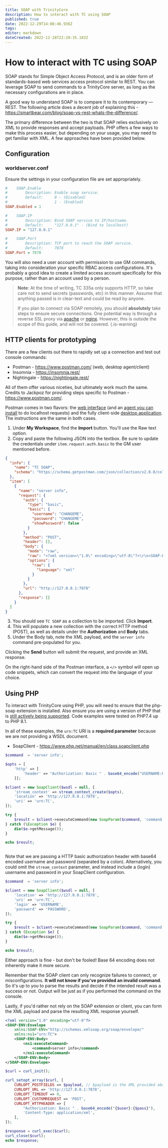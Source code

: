 ```yaml
---
title: SOAP with TrinityCore
description: How to interact with TC using SOAP 
published: true
date: 2022-12-29T14:08:46.936Z
tags: 
editor: markdown
dateCreated: 2022-12-28T22:20:35.183Z
---
```


# How to interact with TC using SOAP 
SOAP stands for Simple Object Access Protocol, and is an older form of standards-based web services access protocol similar to REST. You can leverage SOAP to send commands to a TrinityCore server, as long as the necessary configurations are in place.

A good way to understand SOAP is to compare it to its contemporary &mdash; REST. The following article does a decent job of explaining this - https://smartbear.com/blog/soap-vs-rest-whats-the-difference/. 

The primary difference between the two is that SOAP relies exclusively on XML to provide responses and accept payloads. PHP offers a few ways to make this process easier, but depending on your usage, you may need to get familiar with XML. A few approaches have been provided below.


## Configuration

### worldserver.conf

Ensure the settings in your configuration file are set appropriately. 

```ini
#    SOAP.Enable
#        Description: Enable soap service.
#        Default:     0 - (Disabled)
#                     1 - (Enabled)
SOAP.Enabled = 1

#    SOAP.IP
#        Description: Bind SOAP service to IP/hostname.
#        Default:     "127.0.0.1" - (Bind to localhost)
SOAP.IP = "127.0.0.1"

#    SOAP.Port
#        Description: TCP port to reach the SOAP service.
#        Default:     7878
SOAP.Port = 7878
```

You will also need a user account with permission to use GM commands, taking into consideration your specific RBAC access configurations. It's probably a good idea to create a limited access account specifically for this purpose, rather than an account used by a person.

> **Note**: At the time of writing, TC 335a only supports HTTP, so take care not to send secrets (passwords, etc) in this manner. Assume that anything passed is in clear-text and could be read by anyone. 
> 
> If you plan to connect via SOAP remotely, you should **absolutely** take steps to ensure secure connections. One potential way is through a reverse SSL proxy via [apache](https://www.cherryservers.com/blog/how-to-install-and-configure-apache-reverse-proxy-server-with-ssl-encryption) or [nginx](https://blog.ssdnodes.com/blog/how-to-use-nginx-as-a-reverse-proxy-with-ssl-tutorial/). However, this is outside the scope of this guide, and will not be covered.
{.is-warning}




## HTTP clients for prototyping

There are a few clients out there to rapidly set up a connection and test out console commands:

- Postman - https://www.postman.com/ (web, desktop agent/client)
- Insomnia - https://insomnia.rest/
- Nightingale - https://nightingale.rest/

All of them offer various niceties, but ultimately work much the same. Credits to Jackpoz for providing steps specific to Postman - https://www.postman.com/.

Postman comes in two flavors: the [web interface](https://web.postman.co/) (and an [agent you can install](https://www.postman.com/downloads/postman-agent/) to do localhost requests) and the fully client-side [desktop application](https://www.postman.com/downloads/). The instructions are the same in both cases.

1. Under **My Workspace**, find the **Import** button. You'll use the Raw text option.
2. Copy and paste the following JSON into the textbox. Be sure to update the credentials under `item.request.auth.basic` to the GM user mentioned before.

```json
{
  "info": {
    "name": "TC SOAP",
    "schema": "https://schema.getpostman.com/json/collection/v2.0.0/collection.json"
  },
  "item": [
    {
      "name": "server info",
      "request": {
        "auth": {
          "type": "basic",
          "basic": {
            "username": "CHANGEME",
            "password": "CHANGEME",
            "showPassword": false
          }
        },
        "method": "POST",
        "header": [],
        "body": {
          "mode": "raw",
          "raw": "<?xml version=\"1.0\" encoding=\"utf-8\"?>\r\n<SOAP-ENV:Envelope xmlns:SOAP-ENV=\"http://schemas.xmlsoap.org/soap/envelope/\" xmlns:ns1=\"urn:TC\">\r\n<SOAP-ENV:Body>\r\n<ns1:executeCommand>\r\n<command>server info</command>\r\n</ns1:executeCommand>\r\n</SOAP-ENV:Body>\r\n</SOAP-ENV:Envelope>",
          "options": {
            "raw": {
              "language": "xml"
            }
          }
        },
        "url": "http://127.0.0.1:7878"
      },
      "response": []
    }
  ]
}
```

3. You should see `TC SOAP` as a collection to be imported. Click **Import**.
4. This will populate a new collection with the correct HTTP method (POST), as well as details under the **Authorization** and **Body** tabs. 
5. Under the Body tab, note the XML payload, and the `server info` command pre-populated for you.

Clicking the **Send** button will submit the request, and provide an XML response.

On the right-hand side of the Postman interface, a `</>` symbol will open up code snippets, which can convert the request into the language of your choice. 


## Using PHP 

To interact with TrinityCore using PHP, you will need to ensure that the php-soap extension is installed. Also ensure you are using a version of PHP that is [still actively being supported](https://www.php.net/supported-versions.php). Code examples were tested on PHP7.4 up to PHP 8.1.

In all of these examples, the `urn:TC` URI is a **required parameter** because we are not providing a WSDL document.

- SoapClient - https://www.php.net/manual/en/class.soapclient.php

```php
$command  = 'server info';

$opts = [
    'http' => [
        'header' => "Authorization: Basic " . base64_encode("USERNAME:PASSWORD")
    ]];

$client = new SoapClient($wsdl = null, [
    'stream_context' => stream_context_create($opts),
    'location' => 'http://127.0.0.1:7878',
    'uri' => 'urn:TC',
]);

try {
    $result = $client->executeCommand(new SoapParam($command, 'command'));
} catch (\Exception $e) {
    die($e->getMessage());
}

echo $result;



```

Note that we are passing a HTTP basic authorization header with base64 encoded username and password (separated by a colon). Alternatively, you could omit the `stream_context` parameter, and instead include a (login) username and password in your SoapClient configuration.

```php
$command  = 'server info';

$client = new SoapClient($wsdl = null, [
    'location' => 'http://127.0.0.1:7878',
    'uri' => 'urn:TC',
    'login' => 'USERNAME',
    'password' => 'PASSWORD',
]);

try {
    $result = $client->executeCommand(new SoapParam($command, 'command'));
} catch (Exception $e) {
    die($e->getMessage());
}

echo $result;
```

Either approach is fine - but don't be fooled! Base 64 encoding does not inherently make it more secure.

Remember that the SOAP client can only recognize failures to connect, or misconfigurations. **It will not know if you've provided an invalid command**. So it's up to you to parse the results and decide if the intended result was a success or not. Output will be just as if you performed the command on the console.

Lastly, if you'd rather not rely on the SOAP extension or client, you can form the XML payload and parse the resulting XML response yourself.

```xml
<?xml version="1.0" encoding="utf-8"?>
<SOAP-ENV:Envelope 
	xmlns:SOAP-ENV="http://schemas.xmlsoap.org/soap/envelope/" 
	xmlns:ns1="urn:TC">
    <SOAP-ENV:Body>
        <ns1:executeCommand>
            <command>server info</command>
        </ns1:executeCommand>
    </SOAP-ENV:Body>
</SOAP-ENV:Envelope>
```


```php
$curl = curl_init();

curl_setopt_array($curl, [
    CURLOPT_POSTFIELDS => $payload, // $payload is the XML provided above
    CURLOPT_URL => 'http://127.0.0.1:7878',
    CURLOPT_TIMEOUT => 0,
    CURLOPT_CUSTOMREQUEST => 'POST',
    CURLOPT_HTTPHEADER => [
        "Authorization: Basic " . base64_encode("{$user}:{$pass}"),
        'Content-Type: application/xml',
    ],
]);

$response = curl_exec($curl);
curl_close($curl);
echo $response;
```


  